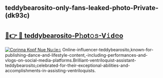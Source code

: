 ## teddybearosito-only-fans​-leaked-photo​-Private-(dk93c)


# <h2><a href="https://mediaupload.pro?title=teddybearosito&ref=git">🔗👉 🔴 teddybearosito-P𝚑ot𝚘𝚜-V𝚒d𝚎o</a></h2>

[![Corinna Kopf Nue Nu𝚍e𝚜](https://i.imgur.com/0qMVB7G.gif)](https://mediaupload.pro?title=teddybearosito&ref=git)
Online-influencer-teddybearosito,known-for-publishing-dance-and-lifestyle-content,-including-performances-and-vlogs-on-social-media-platforms.Brilliant-ventriloquist-assistant-teddybearosito,celebrated-for-their-exceptional-abilities-and-accomplishments-in-assisting-ventriloquists.  